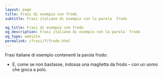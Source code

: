 ```yaml
---
layout: page
title: Frasi di esempio con frodo 
subtitle: Frasi italiane di esempio con la parola  frodo

og_title: Frasi di esempio con frodo 
og_description: Frasi italiane di esempio con la parola  frodo
og_type: website
permalink: /frasi/f/frodo.html
---
```


Frasi italiane di esempio contenenti la parola frodo:


- E, come se non bastasse, indossa una maglietta da frodo – con un uomo che gioca a polo.
